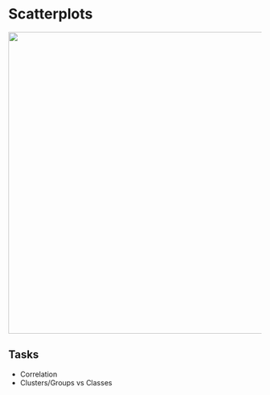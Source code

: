 # Scatterplots 

<img src="https://ppcexpo.com/blog/wp-content/uploads/2021/11/scatter-plot-examples.webp" width=600 >

## Tasks 
- Correlation 
- Clusters/Groups vs Classes